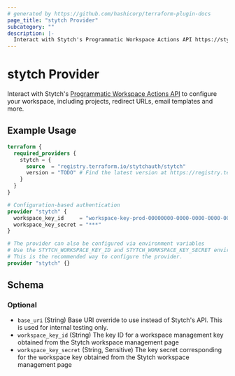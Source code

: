 ```yaml
---
# generated by https://github.com/hashicorp/terraform-plugin-docs
page_title: "stytch Provider"
subcategory: ""
description: |-
  Interact with Stytch's Programmatic Workspace Actions API https://stytch.com/docs/workspace-management/pwa/overview to configure your workspace, including projects, redirect URLs, email templates and more.
---
```


# stytch Provider

Interact with Stytch's [Programmatic Workspace Actions API](https://stytch.com/docs/workspace-management/pwa/overview) to configure your workspace, including projects, redirect URLs, email templates and more.

## Example Usage

```terraform
terraform {
  required_providers {
    stytch = {
      source  = "registry.terraform.io/stytchauth/stytch"
      version = "TODO" # Find the latest version at https://registry.terraform.io/providers/stytchauth/stytch/latest
    }
  }
}

# Configuration-based authentication
provider "stytch" {
  workspace_key_id     = "workspace-key-prod-00000000-0000-0000-0000-000000000000"
  workspace_key_secret = "***"
}

# The provider can also be configured via environment variables
# Use the STYTCH_WORKSPACE_KEY_ID and STYTCH_WORKSPACE_KEY_SECRET environment variables
# This is the recommended way to configure the provider.
provider "stytch" {}
```

<!-- schema generated by tfplugindocs -->
## Schema

### Optional

- `base_uri` (String) Base URI override to use instead of Stytch's API. This is used for internal testing only.
- `workspace_key_id` (String) The key ID for a workspace management key obtained from the Stytch workspace management page
- `workspace_key_secret` (String, Sensitive) The key secret corresponding for the workspace key obtained from the Stytch workspace management page
